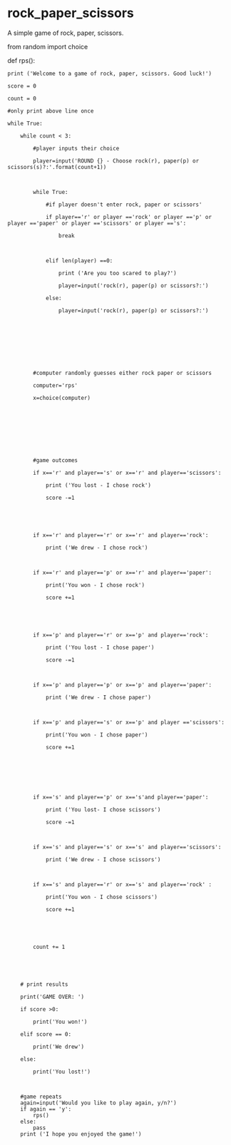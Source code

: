 # rock_paper_scissors
A simple game of rock, paper, scissors.

from random import choice



def rps():



    print ('Welcome to a game of rock, paper, scissors. Good luck!')

    score = 0

    count = 0

    #only print above line once

    while True:

        while count < 3:

            #player inputs their choice

            player=input('ROUND {} - Choose rock(r), paper(p) or scissors(s)?:'.format(count+1))



            while True:

                #if player doesn't enter rock, paper or scissors'

                if player=='r' or player =='rock' or player =='p' or player =='paper' or player =='scissors' or player =='s':

                    break

                    

                elif len(player) ==0:

                    print ('Are you too scared to play?')

                    player=input('rock(r), paper(p) or scissors?:')

                else:

                    player=input('rock(r), paper(p) or scissors?:')

                



   



            #computer randomly guesses either rock paper or scissors

            computer='rps'

            x=choice(computer)



            

            



            #game outcomes

            if x=='r' and player=='s' or x=='r' and player=='scissors':

                print ('You lost - I chose rock')

                score -=1

                



            if x=='r' and player=='r' or x=='r' and player=='rock':

                print ('We drew - I chose rock')



            if x=='r' and player=='p' or x=='r' and player=='paper':

                print('You won - I chose rock')

                score +=1





            if x=='p' and player=='r' or x=='p' and player=='rock':

                print ('You lost - I chose paper')

                score -=1



            if x=='p' and player=='p' or x=='p' and player=='paper':

                print ('We drew - I chose paper')



            if x=='p' and player=='s' or x=='p' and player =='scissors':

                print('You won - I chose paper')

                score +=1







            if x=='s' and player=='p' or x=='s'and player=='paper':

                print ('You lost- I chose scissors')

                score -=1



            if x=='s' and player=='s' or x=='s' and player=='scissors':

                print ('We drew - I chose scissors')



            if x=='s' and player=='r' or x=='s' and player=='rock' :

                print('You won - I chose scissors')

                score +=1



    

            count += 1





        # print results 

        print('GAME OVER: ')

        if score >0:

            print('You won!')

        elif score == 0:

            print('We drew')

        else:

            print('You lost!')

            

        #game repeats
        again=input('Would you like to play again, y/n?')
        if again == 'y':
            rps()
        else:
            pass
        print ('I hope you enjoyed the game!')
       











  

    

    


